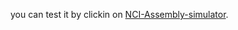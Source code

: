  you can test it by clickin on  [NCI-Assembly-simulator](https://mdibenedetto.github.io/NCI-Assembly-simulator/).
